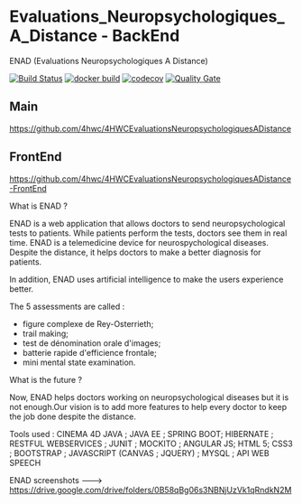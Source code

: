 # Evaluations_Neuropsychologiques_A_Distance - BackEnd

ENAD (Evaluations Neuropsychologiques A Distance)

[![Build Status](https://travis-ci.com/4hwc/4HWCEvaluationsNeuropsychologiquesADistance-BackEnd.svg)](https://travis-ci.com/4hwc/4HWCEvaluationsNeuropsychologiquesADistance-BackEnd)
[![docker build](https://img.shields.io/docker/cloud/build/4hwc/enad-backend-api)](https://hub.docker.com/repository/docker/4hwc/enad-backend-api)
[![codecov](https://codecov.io/gh/4hwc/4HWCEvaluationsNeuropsychologiquesADistance-BackEnd/branch/master/graph/badge.svg)](https://codecov.io/gh/4hwc/4HWCEvaluationsNeuropsychologiquesADistance-BackEnd)
[![Quality Gate](https://sonarcloud.io/api/project_badges/measure?project=io.4hwc:enad&metric=alert_status)](https://sonarcloud.io/dashboard/index/io.4hwc:enad)


## Main

https://github.com/4hwc/4HWCEvaluationsNeuropsychologiquesADistance


## FrontEnd

https://github.com/4hwc/4HWCEvaluationsNeuropsychologiquesADistance-FrontEnd


What is ENAD ?

ENAD is  a web application that allows doctors to send neuropsychological tests to  patients. While  patients perform the tests,  doctors see them in real time. ENAD is a telemedicine device for neurospychological diseases. Despite the distance, it helps doctors to make a better diagnosis for patients.

In addition, ENAD uses artificial intelligence to make the users experience better.

The 5 assessments are called :

*  figure complexe de Rey-Osterrieth;
*  trail making;
*  test de dénomination orale d'images;
*  batterie rapide d'efficience frontale;
*  mini mental state examination.

What is the future ?

Now, ENAD  helps doctors working on neuropsychological diseases but it is not enough.Our vision is to add more features to help every doctor to keep the job done despite the distance.  

Tools used : CINEMA 4D JAVA ; JAVA EE ; SPRING BOOT; HIBERNATE ; RESTFUL WEBSERVICES ; JUNIT ; MOCKITO ; ANGULAR JS; HTML 5; CSS3 ; BOOTSTRAP ; JAVASCRIPT (CANVAS ; JQUERY) ; MYSQL ; API WEB SPEECH

ENAD screenshots ---> https://drive.google.com/drive/folders/0B58qBg06s3NBNjUzVk1qRndkN2M
